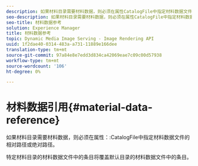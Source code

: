 ```yaml
---
description: 如果材料目录需要材料数据，则必须在属性CatalogFile中指定材料数据文件的相对路径或绝对路径。
seo-description: 如果材料目录需要材料数据，则必须在属性CatalogFile中指定材料数据文件的相对路径或绝对路径。
seo-title: 材料数据参考
solution: Experience Manager
title: 材料数据参考
topic: Dynamic Media Image Serving - Image Rendering API
uuid: 1f2dae40-0314-483a-a731-11889e166dee
translation-type: tm+mt
source-git-commit: 97a84e8e7edd3d834ca42069eae7c09c00d57938
workflow-type: tm+mt
source-wordcount: '106'
ht-degree: 0%

---
```



# 材料数据引用{#material-data-reference}

如果材料目录需要材料数据，则必须在属性：:CatalogFile中指定材料数据文件的相对路径或绝对路径。

特定材料目录的材料数据文件中的条目将覆盖默认目录的材料数据文件中的条目。
